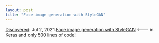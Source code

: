 ```yaml
---
layout: post
title: "Face image generation with StyleGAN"
---
```

[Discovered](http://rolandtanglao.com/2020/07/29/p1-blogthis-checkvist-list-links-to-blog/): Jul 2, 2021.[Face image generation with StyleGAN](https://keras.io/examples/generative/stylegan/) <--- in Keras and only 500 lines of code!
